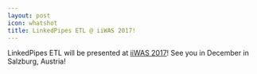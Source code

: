 ```yaml
---
layout: post
icon: whatshot
title: LinkedPipes ETL @ iiWAS 2017!
---
```


LinkedPipes ETL will be presented at [iiWAS 2017](http://www.iiwas.org/conferences/iiwas2017/)! See you in December in Salzburg, Austria!